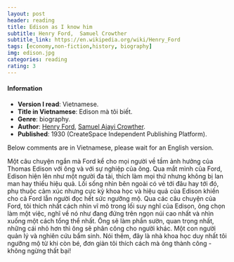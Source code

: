 ```yaml
---
layout: post
header: reading
title: Edison as I know him
subtitle: Henry Ford,  Samuel Crowther
subtitle_link: https://en.wikipedia.org/wiki/Henry_Ford
tags: [economy,non-fiction,history, biography]
img: edison.jpg
categories: reading
rating: 3
---
```


<h4 class="post-more">Information</h4>

- **Version I read**: Vietnamese.
- **Title in Vietnamese**: Edison mà tôi biết.
- **Genre**: biography.
- **Author**: [Henry Ford](https://en.wikipedia.org/wiki/Henry_Ford), [Samuel Ajayi Crowther](https://en.wikipedia.org/wiki/Samuel_Ajayi_Crowther).
- **Published**: 1930 (CreateSpace Independent Publishing Platform).

<div class="alert alert-success" role="alert">
Below comments are in Vietnamese, please wait for an English version.
</div>

Một câu chuyện ngắn mà Ford kể cho mọi người về tầm ảnh hưởng của Thomas Edison với ông và với sự nghiệp của ông. Qua mắt mình của Ford, Edison hiện lên như một người đa tài, thích làm mọi thứ nhưng không bị lan man hay thiếu hiệu quả. Lối sống nhìn bên ngoài có vẻ tới đâu hay tới đó, phụ thuộc cảm xúc nhưng cực kỳ khoa học và hiệu quả của Edison khiến cho cả Ford lẫn người đọc hết sức ngưỡng mộ. Qua các câu chuyện của Ford, tôi thích nhất cách nhìn vĩ mô trong lối suy nghĩ của Edison, ông chọn làm một việc, nghĩ về nó như đang đứng trên ngọn núi cao nhất và nhìn xuống một cách tổng thể nhất. Ông sẽ làm phần sườn, quan trọng nhất, những cái nhỏ hơn thì ông sẽ phân công cho người khác. Một con người quản lý và nghiên cứu bẩm sinh. Nói thêm, đây là nhà khoa học duy nhất tôi ngưỡng mộ từ khi còn bé, đơn giản tôi thích cách mà ông thành công - không ngừng thất bại! 
